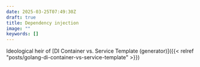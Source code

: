 ```yaml
---
date: 2025-03-25T07:49:30Z
draft: true
title: Dependency injection
image: ""
keywords: []
---
```


Ideological heir of [DI Container vs. Service Template (generator)]({{< relref "posts/golang-di-container-vs-service-template" >}})
